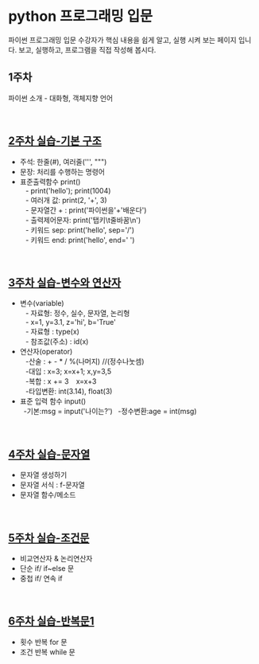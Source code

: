 # python 프로그래밍 입문
파이썬 프로그래밍 입문 수강자가 핵심 내용을 쉽게 알고, 실행 시켜 보는 페이지 입니다.
보고, 실행하고, 프로그램을 직접 작성해 봅시다.

## 1주차
파이썬 소개 - 대화형, 객체지향 언어

<br>

## [2주차 실습-기본 구조](https://github.com/baek-study/python/blob/main/week2.ipynb)
<ul>
  <li>주석: 한줄(#), 여러줄(''', """) </li>
  <li>문장: 처리를 수행하는 명령어 <br>
  <li>표준출력함수 print()<br>
  &ensp; - print('hello'); print(1004) <br>
  &ensp; - 여러개 값: print(2, '+', 3)<br>
  &ensp; - 문자열간 + : print('파이썬을'+'배운다') <br> 
  &ensp; - 출력제어문자: print('탭키\t줄바꿈\n')<br>
  &ensp; - 키워드 sep: print('hello', sep='/') <br>  
  &ensp; - 키워드 end: print('hello', end=' ') 
 </li>
</ul>

<br>

## [3주차 실습-변수와 연산자](https://github.com/baek-study/python/blob/main/week3.ipynb)
<ul>
  <li>변수(variable) <br>
  &ensp; - 자료형: 정수, 실수, 문자열, 논리형<br>
  &ensp; - x=1, y=3.1, z='hi', b='True'<br>
  &ensp; - 자료형 : type(x)<br>
  &ensp; - 참조값(주소) : id(x)
  </li>
  <li>연산자(operator) <br>
    &ensp; -산술 : + - * / %(나머지) //(정수나눗셈)<br>
    &ensp; -대입 : x=3; x=x+1; x,y=3,5 <br>
    &ensp; -복합 : x += 3 &ensp; x=x+3 <br>
    &ensp; -타입변환: int(3.14), float(3)
  <li>표준 입력 함수 input()<br>
    &ensp;-기본:msg = input('나이는?')
    &ensp;-정수변환:age = int(msg)
  </li>
</ul>
<br>

## [4주차 실습-문자열](https://github.com/baek-study/python/blob/main/week4.ipynb)
<ul>
<li>문자열 생성하기 <br></li>
<li>문자열 서식 : f-문자열<br></li>
<li>문자열 함수/메소드 <br></li>
</ul>

<br>

## [5주차 실습-조건문](https://github.com/baek-study/python/blob/main/week5.ipynb)
<ul>
<li>비교연산자 & 논리연산자 <br></li>
<li>단순 if/ if~else 문<br></li>
<li>중첩 if/ 연속 if <br></li>
</ul>

<br>

## [6주차 실습-반복문1](https://github.com/baek-study/python/blob/main/week6.ipynb)
<ul>
<li>횟수 반복 for 문 <br></li>
<li>조건 반복 while 문 <br></li>
</ul>

<br>
